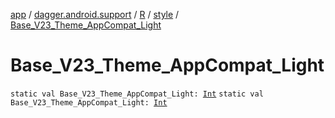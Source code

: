 [app](../../../index.md) / [dagger.android.support](../../index.md) / [R](../index.md) / [style](index.md) / [Base_V23_Theme_AppCompat_Light](./-base_-v23_-theme_-app-compat_-light.md)

# Base_V23_Theme_AppCompat_Light

`static val Base_V23_Theme_AppCompat_Light: `[`Int`](https://kotlinlang.org/api/latest/jvm/stdlib/kotlin/-int/index.html)
`static val Base_V23_Theme_AppCompat_Light: `[`Int`](https://kotlinlang.org/api/latest/jvm/stdlib/kotlin/-int/index.html)